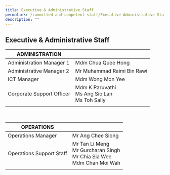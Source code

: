 ```yaml
---
title: Executive & Administrative Staff
permalink: /committed-and-competent-staff/Executive-Administrative-Staff/
description: ""
---
```

## Executive & Administrative Staff

| ADMINISTRATION | | 
| -------- | -------- | 
| Administration Manager 1 | Mdm Chua Quee Hong| 
|Administrative Manager 2|Mr Muhammad Raimi Bin Rawi|
|ICT Manager|Mdm Wong Mon Yee|
|Corporate Support Officer|Mdm K Paruvathi <br>Ms Ang Sio Lan<br>Ms Toh Sally|
|||

<br>

| OPERATIONS|  | 
| -------- | -------- |
| Operations Manager  |Mr Ang Chee Siong  |
|Operations Support Staff|Mr Tan Li Meng <br> Mr Gurcharan Singh <br> Mr Chia Sia Wee <br> Mdm Chan Moi Wah|
|||
